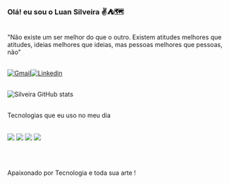 ### Olá! eu sou o Luan Silveira  ✌️⛺🗺️


<br> "Não existe um ser melhor do que o outro.
Existem atitudes melhores que atitudes, 
ideias melhores que ideias, mas pessoas melhores que pessoas, não"

<br> [![Gmail](https://img.shields.io/badge/Gmail-D14836?style=for-the-badge&logo=gmail&logoColor=white)](luanmax270@gmail.com)[![Linkedin](https://img.shields.io/badge/LinkedIn-0077B5?style=for-the-badge&logo=linkedin&logoColor=white)](https://www.linkedin.com/in/luansilva270/)

<br> ![Silveira GitHub stats](https://github-readme-stats.vercel.app/api?username=LuanSilveira15&show_icons=true&theme=radical)

<br>Tecnologias que eu uso no meu dia 

<div style="display: inline_block"><br>
    <img align="center" :alt="html5" src="https://img.shields.io/badge/HTML5-E34F26?style=for-the-badge&logo=html5&logoColor=white">
    <img align="center" :alt="html5" src="https://img.shields.io/badge/CSS3-1572B6?style=for-the-badge&logo=css3&logoColor=white">
    <img align="center" :alt="html5" src="https://img.shields.io/badge/Sass-CC6699?style=for-the-badge&logo=sass&logoColor=white">
    <img align="center" :alt="html5" src="https://img.shields.io/badge/JavaScript-F7DF1E?style=for-the-badge&logo=javascript&logoColor=black">
</div>


<br><br><br>Apaixonado por Tecnologia e toda sua arte !




        




